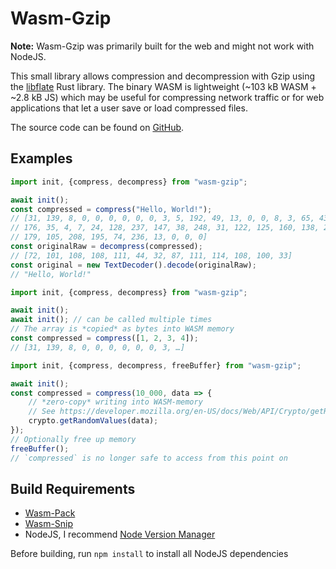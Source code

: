# Wasm-Gzip

**Note:** Wasm-Gzip was primarily built for the web and might not work with NodeJS.

This small library allows compression and decompression with Gzip
using the [libflate] Rust library.
The binary WASM is lightweight (~103 kB WASM + ~2.8 kB JS)
which may be useful for compressing network traffic or for web applications
that let a user save or load compressed files.

The source code can be found on [GitHub](https://github.com/ColinTimBarndt/wasm-gzip).

[libflate]: https://crates.io/crates/libflate

## Examples

```ts
import init, {compress, decompress} from "wasm-gzip";

await init();
const compressed = compress("Hello, World!");
// [31, 139, 8, 0, 0, 0, 0, 0, 0, 3, 5, 192, 49, 13, 0, 0, 8, 3, 65, 43,
// 176, 35, 4, 7, 24, 128, 237, 147, 38, 248, 31, 122, 125, 160, 138, 209,
// 179, 105, 208, 195, 74, 236, 13, 0, 0, 0]
const originalRaw = decompress(compressed);
// [72, 101, 108, 108, 111, 44, 32, 87, 111, 114, 108, 100, 33]
const original = new TextDecoder().decode(originalRaw);
// "Hello, World!"
```

```ts
import init, {compress, decompress} from "wasm-gzip";

await init();
await init(); // can be called multiple times
// The array is *copied* as bytes into WASM memory
const compressed = compress([1, 2, 3, 4]);
// [31, 139, 8, 0, 0, 0, 0, 0, 0, 3, …]
```

```ts
import init, {compress, decompress, freeBuffer} from "wasm-gzip";

await init();
const compressed = compress(10_000, data => {
    // *zero-copy* writing into WASM-memory
    // See https://developer.mozilla.org/en-US/docs/Web/API/Crypto/getRandomValues
    crypto.getRandomValues(data);
});
// Optionally free up memory
freeBuffer();
// `compressed` is no longer safe to access from this point on
```

## Build Requirements

- [Wasm-Pack]
- [Wasm-Snip]
- NodeJS, I recommend [Node Version Manager]

Before building, run `npm install` to install all NodeJS dependencies

[Wasm-Pack]: https://rustwasm.github.io/wasm-pack/installer/
[Wasm-Snip]: https://github.com/rustwasm/wasm-snip
[Node Version Manager]: https://github.com/nvm-sh/nvm
